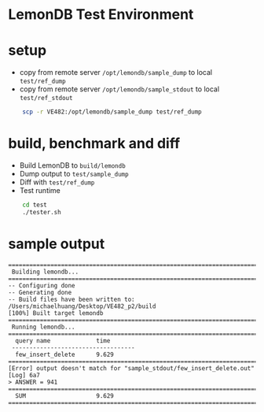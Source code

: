 # LemonDB Test Environment

# setup

- copy from remote server `/opt/lemondb/sample_dump` to local `test/ref_dump`
- copy from remote server `/opt/lemondb/sample_stdout` to local `test/ref_stdout`

```bash
    scp -r VE482:/opt/lemondb/sample_dump test/ref_dump
```

# build, benchmark and diff

- Build LemonDB to `build/lemondb`
- Dump output to `test/sample_dump`
- Diff with `test/ref_dump`
- Test runtime

```bash
    cd test
    ./tester.sh
```

# sample output

```log
=================================================================================
 Building lemondb...
=================================================================================
-- Configuring done
-- Generating done
-- Build files have been written to: /Users/michaelhuang/Desktop/VE482_p2/build
[100%] Built target lemondb
=================================================================================
 Running lemondb...
=================================================================================
  query name             time
 -----------------------------------
  few_insert_delete      9.629
=================================================================================
[Error] output doesn't match for "sample_stdout/few_insert_delete.out"
[Log] 6a7
> ANSWER = 941
=================================================================================
  SUM                    9.629
=================================================================================
```
